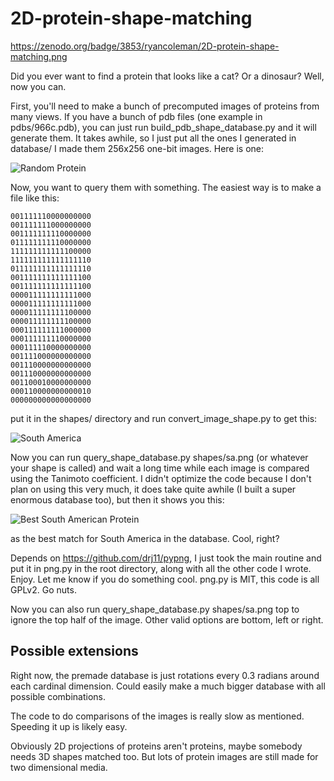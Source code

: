 2D-protein-shape-matching
=========================

https://zenodo.org/badge/3853/ryancoleman/2D-protein-shape-matching.png

Did you ever want to find a protein that looks like a cat? Or a dinosaur? Well, now you can.

First, you'll need to make a bunch of precomputed images of proteins from many views. If you have a bunch of pdb files (one example in pdbs/966c.pdb), you can just run build_pdb_shape_database.py and it will generate them. It takes awhile, so I just put all the ones I generated in database/ I made them 256x256 one-bit images. Here is one:

![Random Protein](https://github.com/ryancoleman/2D-protein-shape-matching/blob/master/database/1a8i/1a8i.0.0.0.0.1.0.0.0.png?raw=true)

Now, you want to query them with something. The easiest way is to make a file like this:

```
001111110000000000
001111111000000000
001111111110000000
011111111110000000
111111111111100000
111111111111111110
011111111111111110
001111111111111100
001111111111111100
000011111111111000
000011111111111000
000011111111100000
000011111111100000
000111111111000000
000111111110000000
000111110000000000
001111000000000000
001110000000000000
001110000000000000
001100010000000000
000110000000000010
000000000000000000
```

put it in the shapes/ directory and run convert_image_shape.py to get this:

![South America](https://github.com/ryancoleman/2D-protein-shape-matching/blob/master/shapes/sa.png?raw=true)

Now you can run query_shape_database.py shapes/sa.png (or whatever your shape is called) and wait a long time while each image is compared using the Tanimoto coefficient. I didn't optimize the code because I don't plan on using this very much, it does take quite awhile (I built a super enormous database too), but then it shows you this:

![Best South American Protein](https://github.com/ryancoleman/2D-protein-shape-matching/blob/master/database/2ewb/2ewb.0.0.0.0.1.0.3.3.png?raw=true)

as the best match for South America in the database. Cool, right?

Depends on https://github.com/drj11/pypng, I just took the main routine and put it in png.py in the root directory, along with all the other code I wrote. Enjoy. Let me know if you do something cool. png.py is MIT, this code is all GPLv2. Go nuts.

Now you can also run query_shape_database.py shapes/sa.png top  to ignore the top half of the image. Other valid options are bottom, left or right.

Possible extensions
-------------------

Right now, the premade database is just rotations every 0.3 radians around each cardinal dimension. Could easily make a much bigger database with all possible combinations.

The code to do comparisons of the images is really slow as mentioned. Speeding it up is likely easy.

Obviously 2D projections of proteins aren't proteins, maybe somebody needs 3D shapes matched too. But lots of protein images are still made for two dimensional media.

